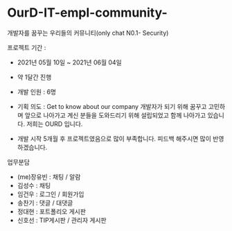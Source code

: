 # OurD-IT-empl-community-
개발자를 꿈꾸는 우리들의 커뮤니티(only chat N0.1- Security)

프로젝트 기간 :
- 2021년 05월 10일 ~ 2021년 06월 04일
- 약 1달간 진행
- 개발 인원 : 6명
- 기획 의도 : Get to know about our company
개발자가 되기 위해 꿈꾸고 고민하며
앞으로 나아가고 계신 분들을 도와드리기 위해
설립되었고 함께 나아가고 있습니다.
저희는 OURD 입니다.

- 개발 시작 5개월 후 프로젝트였음으로 많이 부족합니다. 피드백 해주시면 많이 반영하겠습니다.

업무분담
- (me)장유빈 : 채팅 / 알람
- 김성수 : 채팅
- 임건우 : 로그인 / 회원가입
- 송찬기 : 댓글 / 대댓글
- 정대현 : 포트폴리오 게시판
- 신호선 : TIP게시판 / 관리자 게시판
